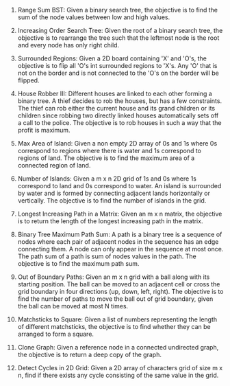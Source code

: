 1. Range Sum BST: Given a binary search tree, the objective is to find the sum of the node values between low and high values.

2. Increasing Order Search Tree: Given the root of a binary search tree, the objective is to rearrange the tree such that the leftmost node is the root and every node has only right child. 

3. Surrounded Regions: Given a 2D board containing 'X' and 'O's, the objective is to flip all 'O's int surrounded regions to 'X's. Any 'O' that is not on the border and is not connected to the 'O's on the border will be flipped. 

4. House Robber III: Different houses are linked to each other forming a binary tree. A thief decides to rob the houses, but has a few constraints. The thief can rob either the current house and its grand children or its children since robbing two directly linked houses automatically sets off a call to the police. The objective is to rob houses in such a way that the profit is maximum.

5. Max Area of Island: Given a non empty 2D array of 0s and 1s where 0s correspond to regions where there is water and 1s correspond to regions of land. The objective is to find the maximum area of a connected region of land. 

6. Number of Islands: Given a m x n 2D grid of 1s and 0s where 1s correspond to land and 0s correspond to water. An island is surrounded by water and is formed by connecting adjacent lands horizontally or vertically. The objective is to find the number of islands in the grid. 

7. Longest Increasing Path in a Matrix: Given an m x n matrix, the objective is to return the length of the longest increasing path in the matrix. 

8. Binary Tree Maximum Path Sum: A path is a binary tree is a sequence of nodes where each pair of adjacent nodes in the sequence has an edge connecting them. A node can only appear in the sequence at most once. The path sum of a path is sum of nodes values in the path. The objective is to find the maximum path sum. 

9. Out of Boundary Paths: Given an m x n grid with a ball along with its starting position. The ball can be moved to an adjacent cell or cross the grid boundary in four directions (up, down, left, right). The objective is to find the number of paths to move the ball out of grid boundary, given the ball can be moved at most N times.

10. Matchsticks to Square: Given a list of numbers representing the length of different matchsticks, the objective is to find whether they can be arranged to form a square. 

11. Clone Graph: Given a reference node in a connected undirected graph, the objective is to return a deep copy of the graph.

12. Detect Cycles in 2D Grid: Given a 2D array of characters grid of size m x n, find if there exists any cycle consisting of the same value in the grid. 